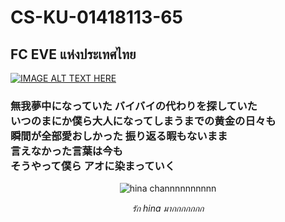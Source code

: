 # CS-KU-01418113-65

## FC EVE แห่งประเทศไทย

[![IMAGE ALT TEXT HERE](https://img.youtube.com/vi/CNeKh1YxQio/0.jpg)](https://www.youtube.com/watch?v=CNeKh1YxQio)

### 無我夢中になっていた バイバイの代わりを探していた <br> いつのまにか僕ら大人になってしまうまでの黄金の日々も <br> 瞬間が全部愛おしかった 振り返る暇もないまま <br> 言えなかった言葉は今も <br> そうやって僕ら アオに染まっていく <br>

<p align="center">
  <img src="https://media1.tenor.com/m/jlqjMDxrzwsAAAAd/hina-blue-box.gif" alt="้hina channnnnnnnnn" style="max-width: 518px;"/>
</p>

<p align="center">
  <i style="style="color:cyan">รัก hina มากกกกกกก</h5>
</p>